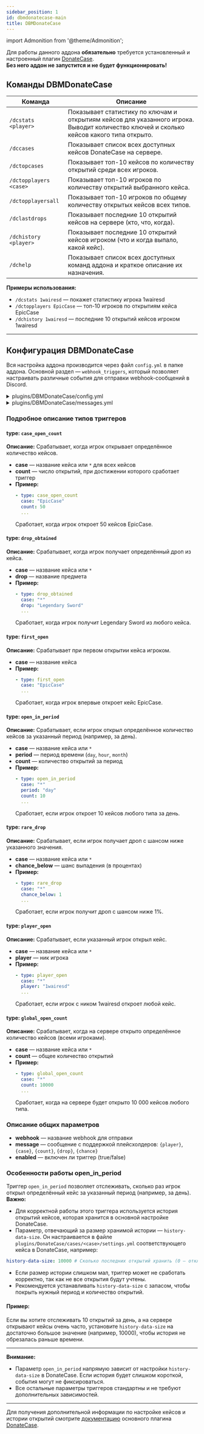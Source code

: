 ```yaml
---
sidebar_position: 1
id: dbmdonatecase-main
title: DBMDonateCase
---
```


import Admonition from '@theme/Admonition';

<Admonition type="danger" title="Внимание!">
Для работы данного аддона <b>обязательно</b> требуется установленный и настроенный плагин <a href="https://modrinth.com/plugin/donatecase" target="_blank">DonateCase</a>.<br/>
<b>Без него аддон не запустится и не будет функционировать!</b>
</Admonition>

## Команды DBMDonateCase

| Команда | Описание |
|---------|----------|
| `/dcstats <player>` | Показывает статистику по ключам и открытиям кейсов для указанного игрока. Выводит количество ключей и сколько кейсов какого типа открыто. |
| `/dccases` | Показывает список всех доступных кейсов DonateCase на сервере. |
| `/dctopcases` | Показывает топ-10 кейсов по количеству открытий среди всех игроков. |
| `/dctopplayers <case>` | Показывает топ-10 игроков по количеству открытий выбранного кейса. |
| `/dctopplayersall` | Показывает топ-10 игроков по общему количеству открытых кейсов всех типов. |
| `/dclastdrops` | Показывает последние 10 открытий кейсов на сервере (кто, что, когда). |
| `/dchistory <player>` | Показывает последние 10 открытий кейсов игроком (что и когда выпало, какой кейс). |
| `/dchelp` | Показывает список всех доступных команд аддона и краткое описание их назначения. |

**Примеры использования:**
- `/dcstats 1wairesd` — покажет статистику игрока 1wairesd
- `/dctopplayers EpicCase` — топ-10 игроков по открытиям кейса EpicCase
- `/dchistory 1wairesd` — последние 10 открытий кейсов игроком 1wairesd

---

## Конфигурация DBMDonateCase

Вся настройка аддона производится через файл `config.yml` в папке аддона. Основной раздел — `webhook_triggers`, который позволяет настраивать различные события для отправки webhook-сообщений в Discord.

<details>
<summary>plugins/DBMDonateCase/config.yml</summary>

```yaml
webhook_triggers:
  - type: case_open_count
    case: "*" # * — для всех кейсов, либо название конкретного кейса
    count: 100
    webhook: "DBMDonateCase_open"
    message: "Игрок {player} открыл {count} кейсов {case}!"
    enabled: true

  - type: drop_obtained
    case: "*"
    drop: "Legendary Sword"
    webhook: "DBMDonateCase_open"
    message: "Игрок {player} выбил {drop} из кейса {case}!"
    enabled: true

  - type: first_open
    case: "EpicCase"
    webhook: "DBMDonateCase_open"
    message: "Игрок {player} впервые открыл кейс {case}!"
    enabled: true

  - type: open_in_period
    case: "*"
    period: "day"
    count: 10
    webhook: "DBMDonateCase_open"
    message: "Игрок {player} открыл 10 кейсов {case} за день!"
    enabled: true

  - type: rare_drop
    case: "*"
    chance_below: 1
    webhook: "DBMDonateCase_open"
    message: "Игрок {player} выбил ОЧЕНЬ редкий дроп {drop} ({chance}%) из кейса {case}!"
    enabled: true

  - type: player_open
    case: "*"
    player: "1wairesd"
    webhook: "DBMDonateCase_open"
    message: "VIP игрок {player} открыл кейс {case}!"
    enabled: true

  - type: global_open_count
    case: "*"
    count: 11
    webhook: "DBMDonateCase_open"
    message: "На сервере открыли уже 10 000 кейсов {case}!"
    enabled: true
```

</details>

<details>
<summary>plugins/DBMDonateCase/messages.yml</summary>

```yaml

no_cases: "Нет доступных кейсов."
no_case_data: "Нет данных по открытиям кейсов."
no_case_data_specific: "Нет данных по открытиям кейса %caseType%."
no_player_data: "У игрока %player% нет ключей и не открыто кейсов."
no_case_type: "Укажите тип кейса!"
no_player: "Укажите ник игрока!"
top_cases_title: "Топ 10 кейсов по открытиям"
top_players_title: "Топ 10 игроков по кейсу %caseType%"
top_players_all_title: "Топ 10 игроков по всем кейсам"
stats_title: "Статистика игрока %player%"
keys_section: "Ключи:"
opened_section: "Открыто кейсов:"
top_entry: "%index%. %name% (открытий: %count%)"
cases_title: "Список кейсов"
dchistory_title: "История открытий игрока %player%"
dchistory_no_data: "Нет открытий кейсов у этого игрока."
dclastdrops_title: "Последние 10 открытий кейсов"
dclastdrops_no_data: "Нет открытий кейсов на сервере."
dchelp_title: "DBMDonateCase — команды"
dchelp_list: |
**Доступные команды DBMDonateCase:**
/dchelp — Помощь по командам
/dcstats <player> — Показать количество ключей DonateCase у игрока
/dccases — Список всех кейсов DonateCase
/dctopcases — Топ 10 кейсов по количеству открытий
/dctopplayers <case> — Топ 10 игроков по открытию выбранного кейса
/dctopplayersall — Топ 10 игроков по всем открытым кейсам
/dclastdrops — Последние 10 открытий кейсов на сервере (кто, что, когда)
/dchistory <player> — Последние 10 открытий кейсов игроком (что и когда выпало, какой кейс)
dcstats_no_player: "Не указан игрок."
dcstats_no_player_data: "Нет данных по игроку %player%."
dcstats_title: "Статистика игрока %player%"
dcstats_keys_section: "Ключи:"
dcstats_opened_section: "Открыто кейсов:"
dcstats_no_case_data: "Нет данных по кейсам."
dcstats_no_case_data_specific: "Нет данных по кейсу %caseType%."
dcstats_top_entry: "%index%. %name% (открытий: %count%)"
dcstats_top_cases_title: "Топ 10 кейсов по количеству открытий"
dcstats_top_players_title: "Топ 10 игроков по открытию кейса %caseType%"
dcstats_top_players_all_title: "Топ 10 игроков по всем открытым кейсам"
```
</details>
  
### Подробное описание типов триггеров

#### type: `case_open_count`
**Описание:** Срабатывает, когда игрок открывает определённое количество кейсов.
- **case** — название кейса или `*` для всех кейсов
- **count** — число открытий, при достижении которого сработает триггер
- **Пример:**
  ```yaml
  - type: case_open_count
    case: "EpicCase"
    count: 50
    ...
  ```
  Сработает, когда игрок откроет 50 кейсов EpicCase.

#### type: `drop_obtained`
**Описание:** Срабатывает, когда игрок получает определённый дроп из кейса.
- **case** — название кейса или `*`
- **drop** — название предмета
- **Пример:**
  ```yaml
  - type: drop_obtained
    case: "*"
    drop: "Legendary Sword"
    ...
  ```
  Сработает, когда игрок получит Legendary Sword из любого кейса.

#### type: `first_open`
**Описание:** Срабатывает при первом открытии кейса игроком.
- **case** — название кейса
- **Пример:**
  ```yaml
  - type: first_open
    case: "EpicCase"
    ...
  ```
  Сработает, когда игрок впервые откроет кейс EpicCase.

#### type: `open_in_period`
**Описание:** Срабатывает, если игрок открыл определённое количество кейсов за указанный период (например, за день).
- **case** — название кейса или `*`
- **period** — период времени (`day`, `hour`, `month`)
- **count** — количество открытий за период
- **Пример:**
  ```yaml
  - type: open_in_period
    case: "*"
    period: "day"
    count: 10
    ...
  ```
  Сработает, если игрок откроет 10 кейсов любого типа за день.

#### type: `rare_drop`
**Описание:** Срабатывает, если игрок получает дроп с шансом ниже указанного значения.
- **case** — название кейса или `*`
- **chance_below** — шанс выпадения (в процентах)
- **Пример:**
  ```yaml
  - type: rare_drop
    case: "*"
    chance_below: 1
    ...
  ```
  Сработает, если игрок получит дроп с шансом ниже 1%.

#### type: `player_open`
**Описание:** Срабатывает, если указанный игрок открыл кейс.
- **case** — название кейса или `*`
- **player** — ник игрока
- **Пример:**
  ```yaml
  - type: player_open
    case: "*"
    player: "1wairesd"
    ...
  ```
  Сработает, если игрок с ником 1wairesd откроет любой кейс.

#### type: `global_open_count`
**Описание:** Срабатывает, когда на сервере открыто определённое количество кейсов (всеми игроками).
- **case** — название кейса или `*`
- **count** — общее количество открытий
- **Пример:**
  ```yaml
  - type: global_open_count
    case: "*"
    count: 10000
    ...
  ```
  Сработает, когда на сервере будет открыто 10 000 кейсов любого типа.

### Описание общих параметров
- **webhook** — название webhook для отправки
- **message** — сообщение с поддержкой плейсхолдеров: `{player}`, `{case}`, `{count}`, `{drop}`, `{chance}`
- **enabled** — включен ли триггер (true/false)

### Особенности работы open_in_period
Триггер `open_in_period` позволяет отслеживать, сколько раз игрок открыл определённый кейс за указанный период (например, за день). **Важно:**

- Для корректной работы этого триггера используется история открытий кейсов, которая хранится в основной настройке DonateCase.
- Параметр, отвечающий за размер хранимой истории — `history-data-size`. Он настраивается в файле `plugins/DonateCase/cases/<case>/settings.yml` соответствующего кейса в DonateCase, например:

```yaml
history-data-size: 10000 # Сколько последних открытий хранить (0 — отключить)
```

- Если размер истории слишком мал, триггер может не сработать корректно, так как не все открытия будут учтены.
- Рекомендуется устанавливать `history-data-size` с запасом, чтобы покрыть нужный период и количество открытий.

#### Пример:
Если вы хотите отслеживать 10 открытий за день, а на сервере открывают кейсы очень часто, установите `history-data-size` на достаточно большое значение (например, 10000), чтобы история не обрезалась раньше времени.

---

**Внимание:**
- Параметр `open_in_period` напрямую зависит от настройки `history-data-size` в DonateCase. Если история будет слишком короткой, события могут не фиксироваться.
- Все остальные параметры триггеров стандартны и не требуют дополнительных зависимостей.

---

Для получения дополнительной информации по настройке кейсов и истории открытий смотрите [документацию](https://wiki.jodex.xyz/ru/docs/2.0.0/DonateCase/donatecase-main) основного плагина [DonateCase](https://modrinth.com/plugin/donatecase).
